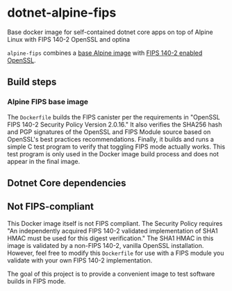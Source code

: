 # dotnet-alpine-fips
Base docker image for self-contained dotnet core apps on top of Alpine Linux with FIPS 140-2 OpenSSL and optina

`alpine-fips` combines a [base Alpine image](https://hub.docker.com/_/alpine/) with [FIPS 140-2 enabled OpenSSL](https://www.openssl.org/docs/fips.html).

## Build steps

### Alpine FIPS base image

The `Dockerfile` builds the FIPS canister per the requirements in  "OpenSSL FIPS 140-2 Security Policy Version 2.0.16." 
It also verifies the SHA256 hash and PGP signatures of the OpenSSL and FIPS Module source based on OpenSSL's best practices recommendations. Finally, it builds and runs a simple C test program to verify that toggling FIPS mode actually works. This test program is only used in the Docker image build process and does not appear in the final image.

## Dotnet Core dependencies

## Not FIPS-compliant

This Docker image itself is not FIPS compliant. The Security Policy requires "An independently acquired FIPS 140­-2 validated implementation of SHA­1 HMAC must be used for this digest verification." The SHA1 HMAC in this image is validated by a non-FIPS 140-2, vanilla OpenSSL installation. However, feel free to modify this `Dockerfile` for use with a FIPS module you validate with your own FIPS 140-2 implementation.

The goal of this project is to provide a convenient image to test software builds in FIPS mode.
